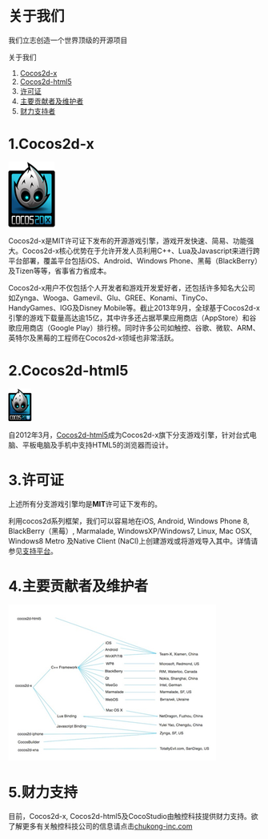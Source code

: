 # 关于我们

我们立志创造一个世界顶级的开源项目

关于我们

1. [Cocos2d-x](#1.Cocos2d-x)
2. [Cocos2d-html5](#2.Cocos2d-html5)
3. [许可证](#3.许可证)
4. [主要贡献者及维护者](#4.主要贡献者及维护者)
5. [财力支持者](#5.财力支持)

# 1.Cocos2d-x
 
![](./res/xlogo.png)

Cocos2d-x是MIT许可证下发布的开源游戏引擎，游戏开发快速、简易、功能强大。Cocos2d-x核心优势在于允许开发人员利用C++、Lua及Javascript来进行跨平台部署，覆盖平台包括iOS、Android、Windows Phone、黑莓（BlackBerry）及Tizen等等，省事省力省成本。

Cocos2d-x用户不仅包括个人开发者和游戏开发爱好者，还包括许多知名大公司如Zynga、Wooga、Gamevil、Glu、GREE、Konami、TinyCo、HandyGames、IGG及Disney Mobile等。截止2013年9月，全球基于Cocos2d-x引擎的游戏下载量高达逾15亿，其中许多还占据苹果应用商店（AppStore）和谷歌应用商店（Google Play）排行榜。同时许多公司如触控、谷歌、微软、ARM、英特尔及黑莓的工程师在Cocos2d-x领域也非常活跃。

# 2.Cocos2d-html5

![](./res/html5logo.png)

自2012年3月，[Cocos2d-html5](../../../wiki/cocos2d-js/zh.md)成为Cocos2d-x旗下分支游戏引擎，针对台式电脑、平板电脑及手机中支持HTML5的浏览器而设计。

# 3.许可证

上述所有分支游戏引擎均是**MIT**许可证下发布的。

利用cocos2d系列框架，我们可以容易地在iOS, Android, Windows Phone 8, BlackBerry（黑莓）, Marmalade, WindowsXP/Windows7, Linux, Mac OSX, Windows8 Metro 及Native Client (NaCl)上创建游戏或将游戏导入其中。详情请参见[支持平台](../../../wiki/supported-platforms-and-programming-languages/zh.md)。

# 4.主要贡献者及维护者

![](./res/contructors.png)
 
# 5.财力支持

目前，Cocos2d-x, Cocos2d-html5及CocoStudio由触控科技提供财力支持。欲了解更多有关触控科技公司的信息请点击[chukong-inc.com](http://www.chukong-inc.com)
